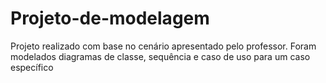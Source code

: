 # Projeto-de-modelagem
Projeto realizado com base no cenário apresentado pelo professor. Foram modelados diagramas de classe, sequência e caso de uso para um caso específico
